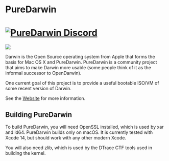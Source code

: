 # PureDarwin

[![PureDarwin Discord](https://dcbadge.limes.pink/api/server/https://discord.gg/9kz8XXRRcT)](https://discord.gg/9kz8XXRRcT)
==========

![](https://www.puredarwin.org/images/logo-mark-text-fff.svg)


Darwin is the Open Source operating system from Apple that forms the basis for Mac OS X and PureDarwin. PureDarwin is a community project that aims to make Darwin more usable (some people think of it as the informal successor to OpenDarwin).

One current goal of this project is to provide a useful bootable ISO/VM of some recent version of Darwin.

See the [Website](https://puredarwin.org) for more information.

## Building PureDarwin

To build PureDarwin, you will need OpenSSL installed, which is used by xar and ld64.
PureDarwin builds only on macOS. It is currently tested with Xcode 14, but should work
with any other modern Xcode.

You will also need zlib, which is used by the DTrace CTF tools used in building the kernel.
